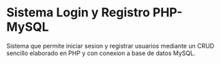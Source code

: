 # Sistema Login y Registro PHP-MySQL
Sistema que permite iniciar sesion y registrar usuarios mediante un CRUD sencillo elaborado en PHP y con conexion a base de datos MySQL.
